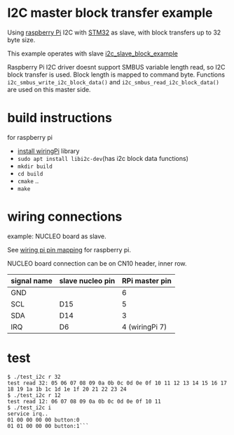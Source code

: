 # I2C master block transfer example
Using [raspberry Pi](https://en.wikipedia.org/wiki/Raspberry_Pi) I2C with [STM32](https://www.st.com/en/ecosystems/stm32-nucleo.html?querycriteria=productId=SC2003) as slave, with block transfers up to 32 byte size.

This example operates with slave [i2c_slave_block_example](https://os.mbed.com/users/dudmuck/code/i2c_slave_block_example/)

Raspberry Pi I2C driver doesnt support SMBUS variable length read, so I2C block transfer is used.  Block length is mapped to command byte.  Functions ``i2c_smbus_write_i2c_block_data()`` and ``i2c_smbus_read_i2c_block_data()`` are used on this master side.

# build instructions
for raspberry pi
* [install wiringPi](http://wiringpi.com/download-and-install/) library
* ``sudo apt install libi2c-dev``(has i2c block data functions)
* ``mkdir build``
* ``cd build``
* ``cmake`` ..
* ``make``

# wiring connections
example: NUCLEO board as slave.

See [wiring pi pin mapping](http://wiringpi.com/pins/) for raspberry pi.

NUCLEO board connection can be on CN10 header, inner row.

| signal name | slave nucleo pin | RPi master pin |
| --- | --- | --- |
| GND |  | 6 | 
| SCL | D15 | 5 |
| SDA | D14 | 3 |
| IRQ | D6 | 4 (wiringPi 7) |
# test

```
$ ./test_i2c r 32
test read 32: 05 06 07 08 09 0a 0b 0c 0d 0e 0f 10 11 12 13 14 15 16 17 18 19 1a 1b 1c 1d 1e 1f 20 21 22 23 24 
$ ./test_i2c r 12
test read 12: 06 07 08 09 0a 0b 0c 0d 0e 0f 10 11 
$ ./test_i2c i
service irq..
01 00 00 00 00 button:0 
01 01 00 00 00 button:1```


